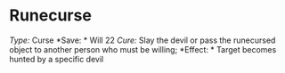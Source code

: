 ﻿---
name: Runecurse
type: Curse
save: Will 22
onset: 
frequency: 
effect:
  "Target becomes hunted by a specific devil"
cure: Slay the devil or pass the runecursed object to another person who must be willing
---

# Runecurse
 *Type:* Curse
*Save: * Will 22  *Cure:* Slay the devil or pass the runecursed object to another person who must be willing; 
*Effect: * Target becomes hunted by a specific devil